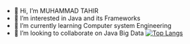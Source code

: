- 👋 Hi, I’m MUHAMMAD TAHIR
- 👀 I’m interested in Java  and its Frameworks 
- 🌱 I’m currently learning Computer system Engineering
- 💞️ I’m looking to collaborate on Java Big Data
[![Top Langs](https://github-readme-stats.vercel.app/api/top-langs/?username=MUHAMMADTAHIR31)](https://github.com/MUHAMMADTAHIR31/github-readme-stats)
<!---
MUHAMMADTAHIR31/MUHAMMADTAHIR31 is a ✨ special ✨ repository because its `README.md` (this file) appears on your GitHub profile.
You can click the Preview link to take a look at your changes.
--->
